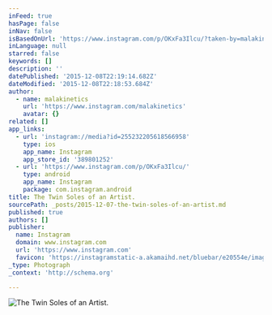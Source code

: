 ```yaml
---
inFeed: true
hasPage: false
inNav: false
isBasedOnUrl: 'https://www.instagram.com/p/OKxFa3Ilcu/?taken-by=malakinetics'
inLanguage: null
starred: false
keywords: []
description: ''
datePublished: '2015-12-08T22:19:14.682Z'
dateModified: '2015-12-08T22:18:53.684Z'
author:
  - name: malakinetics
    url: 'https://www.instagram.com/malakinetics'
    avatar: {}
related: []
app_links:
  - url: 'instagram://media?id=255232205618566958'
    type: ios
    app_name: Instagram
    app_store_id: '389801252'
  - url: 'https://www.instagram.com/p/OKxFa3Ilcu/'
    type: android
    app_name: Instagram
    package: com.instagram.android
title: The Twin Soles of an Artist.
sourcePath: _posts/2015-12-07-the-twin-soles-of-an-artist.md
published: true
authors: []
publisher:
  name: Instagram
  domain: www.instagram.com
  url: 'https://www.instagram.com'
  favicon: 'https://instagramstatic-a.akamaihd.net/bluebar/e20554e/images/ico/favicon.ico'
_type: Photograph
_context: 'http://schema.org'

---
```

![The Twin Soles of an Artist.](https://s3-us-west-2.amazonaws.com/the-grid-img/p/96372bfcf46b38ff5759eb6e9cb386b736bfb14e.jpg)